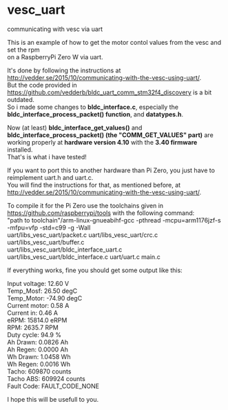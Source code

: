 # vesc_uart
communicating with vesc via uart

This is an example of how to get the motor contol values from the vesc and set the rpm  
on a RaspberryPi Zero W via uart.

It's done by following the instructions at http://vedder.se/2015/10/communicating-with-the-vesc-using-uart/.  
But the code provided in https://github.com/vedderb/bldc_uart_comm_stm32f4_discovery is a bit outdated.  
So i made some changes to **bldc_interface.c**, especially the **bldc_interface_process_packet() function**, and **datatypes.h**.  

Now (at least) **bldc_interface_get_values()** and **bldc_interface_process_packet()  (the "COMM_GET_VALUES" part)**
are working properly at **hardware version 4.10** with the **3.40 firmware** installed.  
That's is what i have tested!  

If you want to port this to another hardware than Pi Zero, you just have to reimplement uart.h and uart.c.  
You will find the instructions for that, as mentioned before, at http://vedder.se/2015/10/communicating-with-the-vesc-using-uart/.

To compile it for the Pi Zero use the toolchains given in https://github.com/raspberrypi/tools with the following command:  
"path to toolchain"/arm-linux-gnueabihf-gcc -pthread -mcpu=arm1176jzf-s -mfpu=vfp -std=c99 -g -Wall  
uart/libs_vesc_uart/packet.c uart/libs_vesc_uart/crc.c uart/libs_vesc_uart/buffer.c  
uart/libs_vesc_uart/bldc_interface_uart.c uart/libs_vesc_uart/bldc_interface.c uart/uart.c main.c  

If everything works, fine you should get some output like this:  

Input voltage: 12.60 V  
Temp_Mosf:     26.50 degC  
Temp_Motor:    -74.90 degC  
Current motor: 0.58 A  
Current in:    0.46 A  
eRPM:          15814.0 eRPM  
RPM:           2635.7 RPM  
Duty cycle:    94.9 %  
Ah Drawn:      0.0826 Ah  
Ah Regen:      0.0000 Ah  
Wh Drawn:      1.0458 Wh  
Wh Regen:      0.0016 Wh  
Tacho:         609870 counts  
Tacho ABS:     609924 counts  
Fault Code:    FAULT_CODE_NONE 

I hope this will be usefull to you.  



